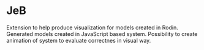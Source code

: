 JeB
===

Extension to help produce visualization for models created in Rodin. Generated models created in JavaScript based system. Possibility to create animation of system to evaluate correctnes in visual way.
